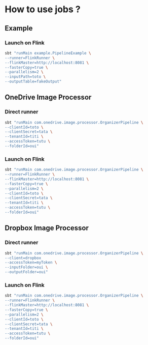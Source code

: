 # How to use jobs ?

## Example

### Launch on Flink

```bash
sbt "runMain example.PipelineExample \
--runner=FlinkRunner \
--flinkMaster=http://localhost:8081 \
--fasterCopy=true \
--parallelism=2 \
--inputPath=toto \
--outputTable=fakeOutput"
```

## OneDrive Image Processor

### Direct runner

```bash
sbt "runMain com.onedrive.image.processor.OrganizerPipeline \
--clientId=toto \
--clientSecret=tata \
--tenantId=titi \
--accessToken=tutu \
--folderId=oui"
```

### Launch on Flink

```bash
sbt "runMain com.onedrive.image.processor.OrganizerPipeline \
--runner=FlinkRunner \
--flinkMaster=http://localhost:8081 \
--fasterCopy=true \
--parallelism=2 \
--clientId=toto \
--clientSecret=tata \
--tenantId=titi \
--accessToken=tutu \
--folderId=oui"
```

## Dropbox Image Processor

### Direct runner

```bash
sbt "runMain com.onedrive.image.processor.OrganizerPipeline \
--client=dropbox
--accessToken=myToken \
--inputFolder=oui \
--outputFolder=oui"
```

### Launch on Flink

```bash
sbt "runMain com.onedrive.image.processor.OrganizerPipeline \
--runner=FlinkRunner \
--flinkMaster=http://localhost:8081 \
--fasterCopy=true \
--parallelism=2 \
--clientId=toto \
--clientSecret=tata \
--tenantId=titi \
--accessToken=tutu \
--folderId=oui"
```
